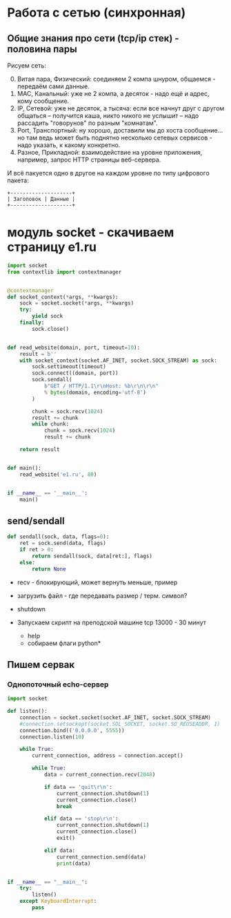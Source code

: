 # Работа с сетью (синхронная)

## Общие знания про сети (tcp/ip стек) - половина пары

Рисуем сеть:

0. Витая пара, Физический: соединяем 2 компа шнуром, общаемся - передаём сами данные.
1. MAC, Канальный: уже не 2 компа, а десяток - надо ещё и адрес, кому сообщение.
2. IP, Сетевой: уже не десяток, а тысяча: если все начнут друг с другом общаться
   – получится каша, никто никого не услышит – надо рассадить "говорунов" по
   разным "комнатам".
3. Port, Транспортный: ну хорошо, доставили мы до хоста сообщение... но там ведь
   может быть поднятно несколько сетевых сервисов - надо указать, к какому
   конкретно.
4. Разное, Прикладной: взаимодействие на уровне приложения, например, запрос HTTP
   страницы веб-сервера.

И всё пакуется одно в другое на каждом уровне по типу цифрового пакета:

```
+--------------------+
| Заголовок | Данные |
+--------------------+
```

# модуль socket - скачиваем страницу e1.ru

```Python
import socket
from contextlib import contextmanager


@contextmanager
def socket_context(*args, **kwargs):
    sock = socket.socket(*args, **kwargs)
    try:
        yield sock
    finally:
        sock.close()


def read_website(domain, port, timeout=10):
    result = b''
    with socket_context(socket.AF_INET, socket.SOCK_STREAM) as sock:
        sock.settimeout(timeout)
        sock.connect((domain, port))
        sock.sendall(
            b"GET / HTTP/1.1\r\nHost: %b\r\n\r\n"
            % bytes(domain, encoding='utf-8')
        )

        chunk = sock.recv(1024)
        result += chunk
        while chunk:
            chunk = sock.recv(1024)
            result += chunk

    return result


def main():
    read_website('e1.ru', 80)


if __name__ == '__main__':
    main()
```

## send/sendall

```Python
def sendall(sock, data, flags=0):
    ret = sock.send(data, flags)
    if ret > 0:
        return sendall(sock, data[ret:], flags)
    else:
        return None
```

- recv - блокирующий, может вернуть меньше, пример
- загрузить файл - где передавать размер / терм. символ?
- shutdown

- Запускаем скрипт на преподской машине tcp 13000 - 30 минут
  - help
  - собираем флаги python*

## Пишем сервак
### Однопоточный echo-сервер

```Python
import socket

def listen():
    connection = socket.socket(socket.AF_INET, socket.SOCK_STREAM)
    #connection.setsockopt(socket.SOL_SOCKET, socket.SO_REUSEADDR, 1)
    connection.bind(('0.0.0.0', 5555))
    connection.listen(10)

    while True:
        current_connection, address = connection.accept()

        while True:
            data = current_connection.recv(2048)

            if data == 'quit\r\n':
                current_connection.shutdown(1)
                current_connection.close()
                break

            elif data == 'stop\r\n':
                current_connection.shutdown(1)
                current_connection.close()
                exit()

            elif data:
                current_connection.send(data)
                print(data)


if __name__ == "__main__":
    try:
        listen()
    except KeyboardInterrupt:
        pass
```
